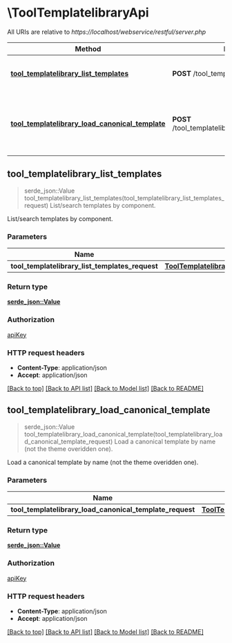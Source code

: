 # \ToolTemplatelibraryApi

All URIs are relative to *https://localhost/webservice/restful/server.php*

Method | HTTP request | Description
------------- | ------------- | -------------
[**tool_templatelibrary_list_templates**](ToolTemplatelibraryApi.md#tool_templatelibrary_list_templates) | **POST** /tool_templatelibrary_list_templates | List/search templates by component.
[**tool_templatelibrary_load_canonical_template**](ToolTemplatelibraryApi.md#tool_templatelibrary_load_canonical_template) | **POST** /tool_templatelibrary_load_canonical_template | Load a canonical template by name (not the theme overidden one).



## tool_templatelibrary_list_templates

> serde_json::Value tool_templatelibrary_list_templates(tool_templatelibrary_list_templates_request)
List/search templates by component.

List/search templates by component.

### Parameters


Name | Type | Description  | Required | Notes
------------- | ------------- | ------------- | ------------- | -------------
**tool_templatelibrary_list_templates_request** | [**ToolTemplatelibraryListTemplatesRequest**](ToolTemplatelibraryListTemplatesRequest.md) |  | [required] |

### Return type

[**serde_json::Value**](serde_json::Value.md)

### Authorization

[apiKey](../README.md#apiKey)

### HTTP request headers

- **Content-Type**: application/json
- **Accept**: application/json

[[Back to top]](#) [[Back to API list]](../README.md#documentation-for-api-endpoints) [[Back to Model list]](../README.md#documentation-for-models) [[Back to README]](../README.md)


## tool_templatelibrary_load_canonical_template

> serde_json::Value tool_templatelibrary_load_canonical_template(tool_templatelibrary_load_canonical_template_request)
Load a canonical template by name (not the theme overidden one).

Load a canonical template by name (not the theme overidden one).

### Parameters


Name | Type | Description  | Required | Notes
------------- | ------------- | ------------- | ------------- | -------------
**tool_templatelibrary_load_canonical_template_request** | [**ToolTemplatelibraryLoadCanonicalTemplateRequest**](ToolTemplatelibraryLoadCanonicalTemplateRequest.md) |  | [required] |

### Return type

[**serde_json::Value**](serde_json::Value.md)

### Authorization

[apiKey](../README.md#apiKey)

### HTTP request headers

- **Content-Type**: application/json
- **Accept**: application/json

[[Back to top]](#) [[Back to API list]](../README.md#documentation-for-api-endpoints) [[Back to Model list]](../README.md#documentation-for-models) [[Back to README]](../README.md)

